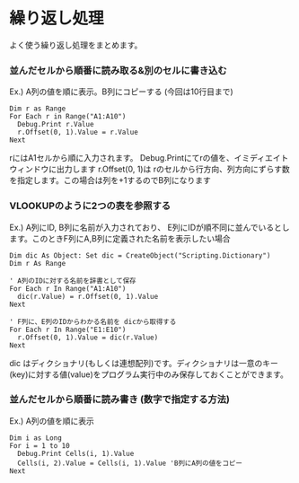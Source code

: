 # 繰り返し処理
よく使う繰り返し処理をまとめます。

### 並んだセルから順番に読み取る&別のセルに書き込む
Ex.) A列の値を順に表示。B列にコピーする (今回は10行目まで)

```
Dim r as Range
For Each r in Range("A1:A10")
  Debug.Print r.Value
  r.Offset(0, 1).Value = r.Value
Next
```
rにはA1セルから順に入力されます。
Debug.Printにてrの値を、イミディエイトウィンドウに出力します
r.Offset(0, 1)は rのセルから行方向、列方向にずらす数を指定します。この場合は列を+1するのでB列になります

### VLOOKUPのように2つの表を参照する
Ex.) A列にID, B列に名前が入力されており、 E列にIDが順不同に並んでいるとします。このときF列にA,B列に定義された名前を表示したい場合

```
Dim dic As Object: Set dic = CreateObject("Scripting.Dictionary")
Dim r As Range

' A列のIDに対する名前を辞書として保存
For Each r In Range("A1:A10")
  dic(r.Value) = r.Offset(0, 1).Value 
Next

' F列に、E列のIDからわかる名前を dicから取得する
For Each r In Range("E1:E10")
  r.Offset(0, 1).Value = dic(r.Value) 
Next
```
dic はディクショナリ(もしくは連想配列)です。ディクショナリは一意のキー(key)に対する値(value)をプログラム実行中のみ保存しておくことができます。

### 並んだセルから順番に読み書き (数字で指定する方法)
Ex.) A列の値を順に表示

```
Dim i as Long
For i = 1 to 10
  Debug.Print Cells(i, 1).Value
  Cells(i, 2).Value = Cells(i, 1).Value 'B列にA列の値をコピー
Next
```
